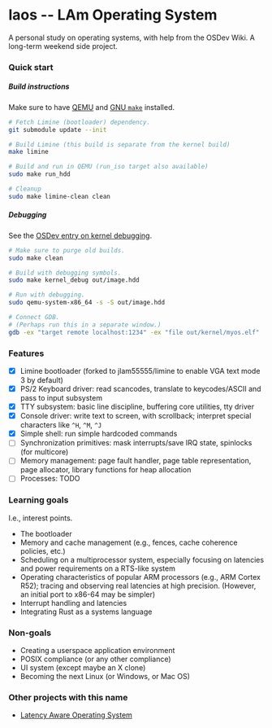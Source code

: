 # laos -- LAm Operating System

A personal study on operating systems, with help from the OSDev Wiki. A long-term weekend side project.

### Quick start

##### Build instructions

Make sure to have [QEMU][qemu] and [GNU `make`][make] installed.

```bash
# Fetch Limine (bootloader) dependency.
git submodule update --init

# Build Limine (this build is separate from the kernel build)
make limine

# Build and run in QEMU (run_iso target also available)
sudo make run_hdd

# Cleanup
sudo make limine-clean clean
```

##### Debugging

See the [OSDev entry on kernel debugging](https://wiki.osdev.org/Kernel_Debugging#Use_GDB_with_QEMU).
```bash
# Make sure to purge old builds.
sudo make clean

# Build with debugging symbols.
sudo make kernel_debug out/image.hdd

# Run with debugging.
sudo qemu-system-x86_64 -s -S out/image.hdd

# Connect GDB.
# (Perhaps run this in a separate window.)
gdb -ex "target remote localhost:1234" -ex "file out/kernel/myos.elf"
```

### Features
- [X] Limine bootloader (forked to jlam55555/limine to enable VGA text mode 3 by default)
- [X] PS/2 Keyboard driver: read scancodes, translate to keycodes/ASCII and pass to input subsystem
- [X] TTY subsystem: basic line discipline, buffering core utilities, tty driver
- [X] Console driver: write text to screen, with scrollback; interpret special characters like `^H`, `^M`, `^J`
- [X] Simple shell: run simple hardcoded commands
- [ ] Synchronization primitives: mask interrupts/save IRQ state, spinlocks (for multicore)
- [ ] Memory management: page fault handler, page table representation, page allocator, library functions for heap allocation
- [ ] Processes: TODO

### Learning goals

I.e., interest points.

- The bootloader
- Memory and cache management (e.g., fences, cache coherence policies, etc.)
- Scheduling on a multiprocessor system, especially focusing on latencies and power requirements on a RTS-like system
- Operating characteristics of popular ARM processors (e.g., ARM Cortex R52); tracing and observing real latencies at high precision. (However, an initial port to x86-64 may be simpler)
- Interrupt handling and latencies
- Integrating Rust as a systems language

### Non-goals

- Creating a userspace application environment
- POSIX compliance (or any other compliance)
- UI system (except maybe an X clone)
- Becoming the next Linux (or Windows, or Mac OS)

### Other projects with this name

- [Latency Aware Operating System][laos-2]

[laos-2]: https://www4.cs.fau.de/Research/LAOS/
[qemu]: https://wiki.archlinux.org/title/QEMU
[make]: https://www.gnu.org/software/make/
